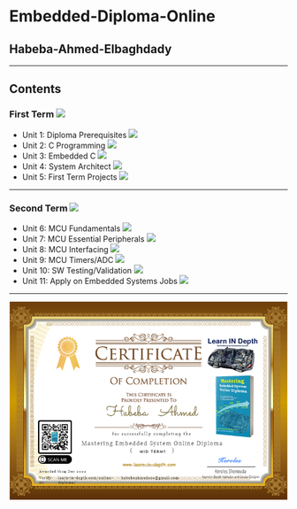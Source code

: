# Embedded-Diploma-Online

## Habeba-Ahmed-Elbaghdady
---------------------------
## Contents

### First Term ![](https://geps.dev/progress/20)

* Unit 1: Diploma Prerequisites ![](https://geps.dev/progress/87)
* Unit 2: C Programming ![](https://geps.dev/progress/0)
* Unit 3: Embedded C ![](https://geps.dev/progress/0)
* Unit 4: System Architect ![](https://geps.dev/progress/0)
* Unit 5: First Term Projects ![](https://geps.dev/progress/0)
--------------------------------
### Second Term ![](https://geps.dev/progress/0)

* Unit 6: MCU Fundamentals ![](https://geps.dev/progress/0)
* Unit 7: MCU Essential Peripherals ![](https://geps.dev/progress/0)
* Unit 8: MCU Interfacing ![](https://geps.dev/progress/0)
* Unit 9: MCU Timers/ADC ![](https://geps.dev/progress/0)
* Unit 10: SW Testing/Validation ![](https://geps.dev/progress/0)
* Unit 11: Apply on Embedded Systems Jobs ![](https://geps.dev/progress/0)
 ------------------------------
![Midterm1-Certificate](/midterm1.png)

